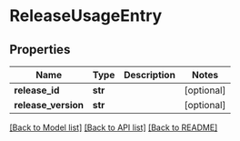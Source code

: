 # ReleaseUsageEntry

## Properties
Name | Type | Description | Notes
------------ | ------------- | ------------- | -------------
**release_id** | **str** |  | [optional] 
**release_version** | **str** |  | [optional] 

[[Back to Model list]](../README.md#documentation-for-models) [[Back to API list]](../README.md#documentation-for-api-endpoints) [[Back to README]](../README.md)


